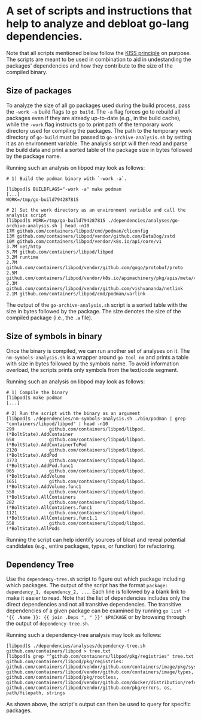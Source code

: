 # A set of scripts and instructions that help to analyze and debloat go-lang dependencies.

Note that all scripts mentioned below follow the [KISS principle](https://en.wikipedia.org/wiki/KISS_principle) on purpose.
The scripts are meant to be used in combination to aid in undestanding the packages' dependencies and how they contribute to the size of the compiled binary.

## Size of packages

To analyze the size of all go packages used during the build process, pass the `-work -a` build flags to `go build`.
The `-a` flag forces go to rebuild all packages even if they are already up-to-date (e.g., in the build cache), while the `-work` flag instructs go to print path of the temporary work directory used for compiling the packages.
The path to the temporary work directory of `go-build` must be passed to `go-archive-analysis.sh` by setting it as an environment variable.
The analysis script will then read and parse the build data and print a sorted table of the package size in bytes followed by the package name.

Running such an analysis on libpod may look as follows:

```
# 1) Build the podman binary with `-work -a`.

[libpod]$ BUILDFLAGS="-work -a" make podman
[...]
WORK=/tmp/go-build794287815

# 2) Set the work directory as an environment variable and call the analysis script
[libpod]$ WORK=/tmp/go-build794287815 ./dependencies/analyses/go-archive-analysis.sh | head -n10
17M github.com/containers/libpod/cmd/podman/cliconfig
13M github.com/containers/libpod/vendor/github.com/DataDog/zstd
10M github.com/containers/libpod/vendor/k8s.io/api/core/v1
3.7M net/http
3.7M github.com/containers/libpod/libpod
3.2M runtime
2.7M github.com/containers/libpod/vendor/github.com/gogo/protobuf/proto
2.5M github.com/containers/libpod/vendor/k8s.io/apimachinery/pkg/apis/meta/v1
2.3M github.com/containers/libpod/vendor/github.com/vishvananda/netlink
2.1M github.com/containers/libpod/cmd/podman/varlink
```

The output of the `go-archive-analysis.sh` script is a sorted table with the size in bytes followed by the package.
The size denotes the size of the compiled package (i.e., the `.a` file).


## Size of symbols in binary

Once the binary is compiled, we can run another set of analyses on it.
The `nm-symbols-analysis.sh` is a wrapper around `go tool nm` and prints a table with size in bytes followed by the symbols name.
To avoid information overload, the scripts prints only symbols from the text/code segment.

Running such an analysis on libpod may look as follows:

```
# 1) Compile the binary
[libpod]$ make podman
[...]

# 2) Run the script with the binary as an argument
[libpod]$ ./dependencies/nm-symbols-analysis.sh ./bin/podman | grep "containers/libpod/libpod" | head -n10
299             github.com/containers/libpod/libpod.(*BoltState).AddContainer
658             github.com/containers/libpod/libpod.(*BoltState).AddContainerToPod
2120            github.com/containers/libpod/libpod.(*BoltState).AddPod
3773            github.com/containers/libpod/libpod.(*BoltState).AddPod.func1
965             github.com/containers/libpod/libpod.(*BoltState).AddVolume
1651            github.com/containers/libpod/libpod.(*BoltState).AddVolume.func1
558             github.com/containers/libpod/libpod.(*BoltState).AllContainers
282             github.com/containers/libpod/libpod.(*BoltState).AllContainers.func1
1121            github.com/containers/libpod/libpod.(*BoltState).AllContainers.func1.1
558             github.com/containers/libpod/libpod.(*BoltState).AllPods
```

Running the script can help identify sources of bloat and reveal potential candidates (e.g., entire packages, types, or function) for refactoring.


## Dependency Tree

Use the `dependency-tree.sh` script to figure out which package including which packages.
The output of the script has the format `package: dependency_1, dependency_2, ...`.
Each line is followed by a blank link to make it easier to read.
Note that the list of dependencies includes only the direct dependencies and not all transitive dependencies.
The transitive dependencies of a given package can be examined by running `go list -f '{{ .Name }}: {{ join .Deps ", " }}' $PACKAGE` or by browsing through the output of `dependency-tree.sh`.

Running such a dependency-tree analysis may look as follows:


```
[libpod]$ ./dependencies/analyses/dependency-tree.sh github.com/containers/libpod > tree.txt
[libpod]$ grep "^github.com/containers/libpod/pkg/registries" tree.txt
github.com/containers/libpod/pkg/registries: github.com/containers/libpod/vendor/github.com/containers/image/pkg/sysregistriesv2, github.com/containers/libpod/vendor/github.com/containers/image/types, github.com/containers/libpod/pkg/rootless, github.com/containers/libpod/vendor/github.com/docker/distribution/reference, github.com/containers/libpod/vendor/github.com/pkg/errors, os, path/filepath, strings
```

As shown above, the script's output can then be used to query for specific packages.
